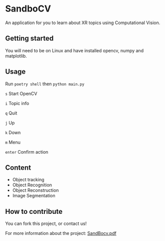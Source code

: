 # SandboCV

An application for you to learn about XR topics using Computational Vision.

## Getting started

You will need to be on Linux and have installed opencv, numpy and matplotlib.

## Usage

Run `poetry shell` then `python main.py`

`s` Start OpenCV

`i` Topic info

`q` Quit

`j` Up

`k` Down

`m` Menu

`enter` Confirm action

## Content

- Object tracking
- Object Recognition
- Object Reconstruction
- Image Segmentation

## How to contribute

You can fork this project, or contact us!

For more information about the project: [SandBocv.pdf](https://github.com/user-attachments/files/16510287/SandBocv.pdf)

